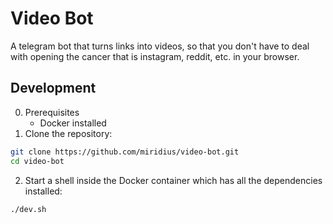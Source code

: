 # Video Bot

A telegram bot that turns links into videos, so that you don't have to deal with opening the cancer that is instagram, reddit, etc. in your browser.



## Development

0. Prerequisites
   - Docker installed
1. Clone the repository:
  ```bash
  git clone https://github.com/miridius/video-bot.git
  cd video-bot
  ```
2. Start a shell inside the Docker container which has all the dependencies installed:
  ```bash
  ./dev.sh
  ```
